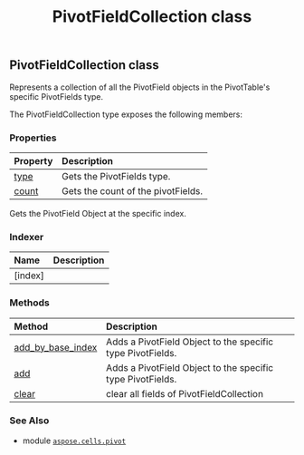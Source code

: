 ﻿---
title: PivotFieldCollection class
second_title: Aspose.Cells for Python via .NET API References
description: 
type: docs
weight: 50
url: /aspose.cells.pivot/pivotfieldcollection/
is_root: false
---

## PivotFieldCollection class

Represents a collection of all the PivotField objects
in the PivotTable's specific PivotFields type.



The PivotFieldCollection type exposes the following members:

### Properties
| Property | Description |
| :- | :- |
| [type](/cells/python-net/aspose.cells.pivot/pivotfieldcollection/type) | Gets the PivotFields type. |
| [count](/cells/python-net/aspose.cells.pivot/pivotfieldcollection/count) | Gets the count of the pivotFields. |



Gets the PivotField Object at the specific index.
### Indexer
| Name | Description |
| :- | :- |
| [index] |  |


### Methods
| Method | Description |
| :- | :- |
| [add_by_base_index](/cells/python-net/aspose.cells.pivot/pivotfieldcollection/add_by_base_index/#int) | Adds a PivotField Object to the specific type PivotFields. |
| [add](/cells/python-net/aspose.cells.pivot/pivotfieldcollection/add/#aspose.cells.pivot.PivotField) | Adds a PivotField Object to the specific type PivotFields. |
| [clear](/cells/python-net/aspose.cells.pivot/pivotfieldcollection/clear/#) | clear all fields of PivotFieldCollection |



### See Also
* module [`aspose.cells.pivot`](..)
